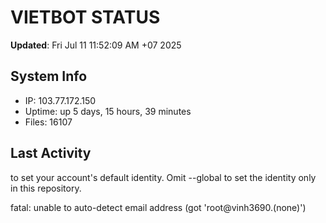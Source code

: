 # VIETBOT STATUS
**Updated**: Fri Jul 11 11:52:09 AM +07 2025

## System Info
- IP: 103.77.172.150
- Uptime: up 5 days, 15 hours, 39 minutes
- Files: 16107

## Last Activity

to set your account's default identity.
Omit --global to set the identity only in this repository.

fatal: unable to auto-detect email address (got 'root@vinh3690.(none)')
